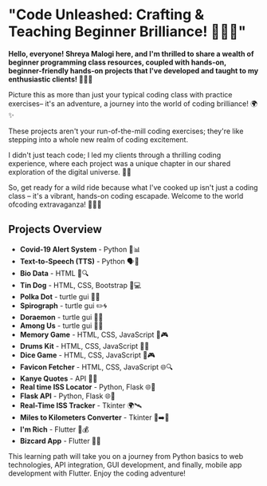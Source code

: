 # "Code Unleashed: Crafting & Teaching Beginner Brilliance! 🚀👩‍💻"

**Hello, everyone! Shreya Malogi here, and I'm thrilled to share a wealth of beginner programming class resources, coupled with hands-on, beginner-friendly hands-on projects that I've developed and taught to my enthusiastic clients! 🚀👩‍💻**

Picture this as more than just your typical coding class with practice exercises– it's an adventure, a journey into the world of coding brilliance! 🌍✨

These projects aren't your run-of-the-mill coding exercises; they're like stepping into a whole new realm of coding excitement. 

I didn't just teach code; I led my clients through a thrilling coding experience, where each project was a unique chapter in our shared exploration of the digital universe. 🚀🌌

So, get ready for a wild ride because what I've cooked up isn't just a coding class – it's a vibrant, hands-on coding escapade. Welcome to the world ofcoding extravaganza! 🚀👩‍💻



## Projects Overview



- **Covid-19 Alert System** - Python 🦠📊
- **Text-to-Speech (TTS)** - Python 🗣️📝
- **Bio Data** -  HTML 📄🔍
- **Tin Dog** - HTML, CSS, Bootstrap 🐶💻
- **Polka Dot** - turtle gui 🎨🔵
- **Spirograph** - turtle gui ✏️🌀
- **Doraemon** - turtle gui 🤖🎨
- **Among Us** - turtle gui 🚀👥
- **Memory Game** - HTML, CSS, JavaScript 🧠🎮
- **Drums Kit** - HTML, CSS, JavaScript 🥁🚀
- **Dice Game** - HTML, CSS, JavaScript 🎲🎮
- **Favicon Fetcher** - HTML, CSS, JavaScript 🌐🔍
- **Kanye Quotes** - API 📜🎤
- **Real time ISS Locator** - Python, Flask 🌐🚀
- **Flask API** - Python, Flask 🌐🚀
- **Real-Time ISS Tracker** - Tkinter 🌍🛰️
- **Miles to Kilometers Converter** - Tkinter 🚗➡️🚶
- **I'm Rich** - Flutter 💎💰
- **Bizcard App** - Flutter 📇🔄

This learning path will take you on a journey from Python basics to web technologies, API integration, GUI development, and finally, mobile app development with Flutter. Enjoy the coding adventure!
